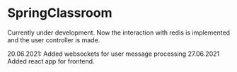 # SpringClassroom

Currently under development. Now the interaction with redis is implemented and the user controller is made.

20.06.2021: Added websockets for user message processing
27.06.2021 Added react app for frontend.

